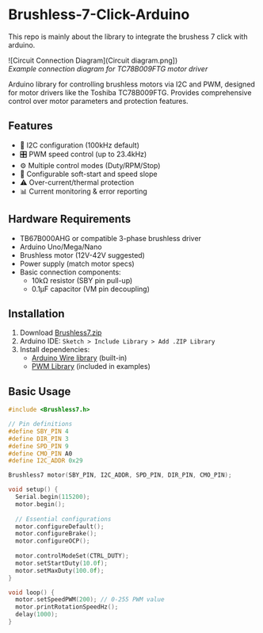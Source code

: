 # Brushless-7-Click-Arduino
This repo is mainly about the library to integrate the brushess 7 click with arduino.

![Circuit Connection Diagram](Circuit diagram.png])  
*Example connection diagram for TC78B009FTG motor driver*

Arduino library for controlling brushless motors via I2C and PWM, designed for motor drivers like the Toshiba TC78B009FTG. Provides comprehensive control over motor parameters and protection features.

## Features
- 📡 I2C configuration (100kHz default)
- 🎛️ PWM speed control (up to 23.4kHz)
- ⚙️ Multiple control modes (Duty/RPM/Stop)
- 🔄 Configurable soft-start and speed slope
- ⚠️ Over-current/thermal protection
- 📊 Current monitoring & error reporting

## Hardware Requirements
- TB67B000AHG or compatible 3-phase brushless driver
- Arduino Uno/Mega/Nano
- Brushless motor (12V-42V suggested)
- Power supply (match motor specs)
- Basic connection components:
  - 10kΩ resistor (SBY pin pull-up)
  - 0.1μF capacitor (VM pin decoupling)

## Installation
1. Download [Brushless7.zip](https://github.com/yourusername/Brushless7/archive/refs/heads/main.zip)
2. Arduino IDE: `Sketch > Include Library > Add .ZIP Library`
3. Install dependencies:
   - [Arduino Wire library](https://www.arduino.cc/en/Reference/Wire) (built-in)
   - [PWM Library](https://github.com/yourusername/PWM) (included in examples)

## Basic Usage
```cpp
#include <Brushless7.h>

// Pin definitions
#define SBY_PIN 4
#define DIR_PIN 3
#define SPD_PIN 9
#define CMO_PIN A0
#define I2C_ADDR 0x29

Brushless7 motor(SBY_PIN, I2C_ADDR, SPD_PIN, DIR_PIN, CMO_PIN);

void setup() {
  Serial.begin(115200);
  motor.begin();
  
  // Essential configurations
  motor.configureDefault();
  motor.configureBrake();
  motor.configureOCP();
  
  motor.controlModeSet(CTRL_DUTY);
  motor.setStartDuty(10.0f);
  motor.setMaxDuty(100.0f);
}

void loop() {
  motor.setSpeedPWM(200); // 0-255 PWM value
  motor.printRotationSpeedHz();
  delay(1000);
}
